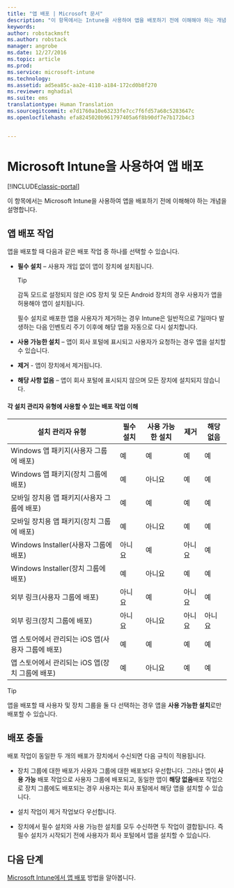 ```yaml
---
title: "앱 배포 | Microsoft 문서"
description: "이 항목에서는 Intune을 사용하여 앱을 배포하기 전에 이해해야 하는 개념을 설명합니다."
keywords: 
author: robstackmsft
ms.author: robstack
manager: angrobe
ms.date: 12/27/2016
ms.topic: article
ms.prod: 
ms.service: microsoft-intune
ms.technology: 
ms.assetid: ad5ea85c-aa2e-4110-a184-172cd0b8f270
ms.reviewer: mghadial
ms.suite: ems
translationtype: Human Translation
ms.sourcegitcommit: e7d1760a10e63233fe7cc7f6fd57a68c5283647c
ms.openlocfilehash: efa8245020b961797405a6f8b90df7e7b172b4c3


---
```


# <a name="deploy-apps-with-microsoft-intune"></a>Microsoft Intune을 사용하여 앱 배포

[!INCLUDE[classic-portal](../includes/classic-portal.md)]

이 항목에서는 Microsoft Intune을 사용하여 앱을 배포하기 전에 이해해야 하는 개념을 설명합니다.


## <a name="app-deployment-actions"></a>앱 배포 작업
앱을 배포할 때 다음과 같은 배포 작업 중 하나를 선택할 수 있습니다.

-   **필수 설치** – 사용자 개입 없이 앱이 장치에 설치됩니다.

    > [!TIP]
    > 감독 모드로 설정되지 않은 iOS 장치 및 모든 Android 장치의 경우 사용자가 앱을 허용해야 앱이 설치됩니다.
    >
    >  필수 설치로 배포한 앱을 사용자가 제거하는 경우 Intune은 일반적으로 7일마다 발생하는 다음 인벤토리 주기 이후에 해당 앱을 자동으로 다시 설치합니다.

-   **사용 가능한 설치** – 앱이 회사 포털에 표시되고 사용자가 요청하는 경우 앱을 설치할 수 있습니다.

-   **제거** - 앱이 장치에서 제거됩니다.

-   **해당 사항 없음** – 앱이 회사 포털에 표시되지 않으며 모든 장치에 설치되지 않습니다.

#### <a name="understand-which-deployment-actions-are-available-for-each-installer-type"></a>각 설치 관리자 유형에 사용할 수 있는 배포 작업 이해

|설치 관리자 유형|필수 설치|사용 가능한 설치|제거|해당 없음|
|------------------|--------------------|---------------------|-------------|------------------|
|Windows 앱 패키지(사용자 그룹에 배포)|예|예|예|예|
|Windows 앱 패키지(장치 그룹에 배포)|예|아니요|예|예|
|모바일 장치용 앱 패키지(사용자 그룹에 배포)|예|예|예|예|
|모바일 장치용 앱 패키지(장치 그룹에 배포)|예|아니요|예|예|
|Windows Installer(사용자 그룹에 배포)|아니요|예|아니요|예|
|Windows Installer(장치 그룹에 배포)|예|아니요|예|예|
|외부 링크(사용자 그룹에 배포)|아니요|예|아니요|예|
|외부 링크(장치 그룹에 배포)|아니요|아니요|아니요|아니요|
|앱 스토어에서 관리되는 iOS 앱(사용자 그룹에 배포)|예|예|예|예|
|앱 스토어에서 관리되는 iOS 앱(장치 그룹에 배포)|예|아니요|예|예|
> [!TIP]
> 앱을 배포할 때 사용자 및 장치 그룹을 둘 다 선택하는 경우 앱을 **사용 가능한 설치**로만 배포할 수 있습니다.

## <a name="deployment-conflicts"></a>배포 충돌
배포 작업이 동일한 두 개의 배포가 장치에서 수신되면 다음 규칙이 적용됩니다.

-   장치 그룹에 대한 배포가 사용자 그룹에 대한 배포보다 우선합니다. 그러나 앱이 **사용 가능** 배포 작업으로 사용자 그룹에 배포되고, 동일한 앱이 **해당 없음**배포 작업으로 장치 그룹에도 배포되는 경우 사용자는 회사 포털에서 해당 앱을 설치할 수 있습니다.

-   설치 작업이 제거 작업보다 우선합니다.

-   장치에서 필수 설치와 사용 가능한 설치를 모두 수신하면 두 작업이 결합됩니다. 즉 필수 설치가 시작되기 전에 사용자가 회사 포털에서 앱을 설치할 수 있습니다.


## <a name="next-steps"></a>다음 단계

[Microsoft Intune에서 앱 배포](deploy-apps-in-microsoft-intune.md) 방법을 알아봅니다.



<!--HONumber=Dec16_HO5-->


